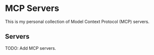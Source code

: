 # MCP Servers

This is my personal collection of Model Context Protocol (MCP) servers.

## Servers

TODO: Add MCP servers.
